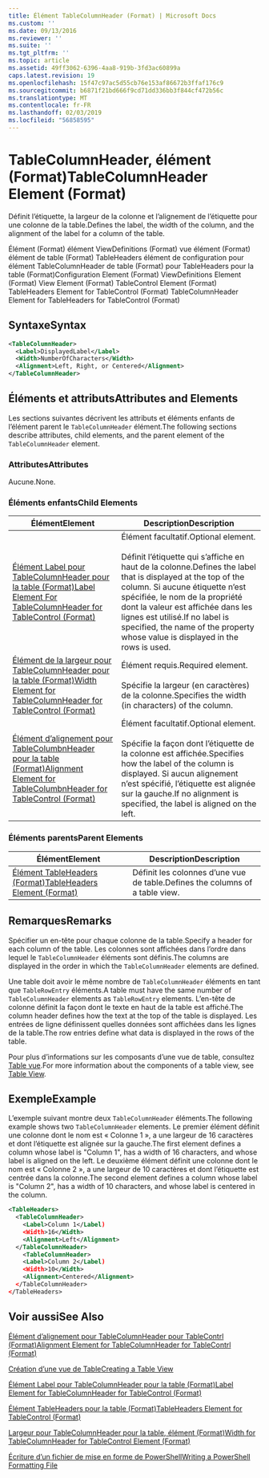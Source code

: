 ```yaml
---
title: Élément TableColumnHeader (Format) | Microsoft Docs
ms.custom: ''
ms.date: 09/13/2016
ms.reviewer: ''
ms.suite: ''
ms.tgt_pltfrm: ''
ms.topic: article
ms.assetid: 49ff3062-6396-4aa8-919b-3fd3ac60899a
caps.latest.revision: 19
ms.openlocfilehash: 15f47c97ac5d55cb76e153af86672b3ffaf176c9
ms.sourcegitcommit: b6871f21bd666f9cd71dd336bb3f844cf472b56c
ms.translationtype: MT
ms.contentlocale: fr-FR
ms.lasthandoff: 02/03/2019
ms.locfileid: "56858595"
---
```

# <a name="tablecolumnheader-element-format"></a><span data-ttu-id="96837-102">TableColumnHeader, élément (Format)</span><span class="sxs-lookup"><span data-stu-id="96837-102">TableColumnHeader Element (Format)</span></span>

<span data-ttu-id="96837-103">Définit l’étiquette, la largeur de la colonne et l’alignement de l’étiquette pour une colonne de la table.</span><span class="sxs-lookup"><span data-stu-id="96837-103">Defines the label, the width of the column, and the alignment of the label for a column of the table.</span></span>

<span data-ttu-id="96837-104">Élément (Format) élément ViewDefinitions (Format) vue élément (Format) élément de table (Format) TableHeaders élément de configuration pour élément TableColumnHeader de table (Format) pour TableHeaders pour la table (Format)</span><span class="sxs-lookup"><span data-stu-id="96837-104">Configuration Element (Format) ViewDefinitions Element (Format) View Element (Format) TableControl Element (Format) TableHeaders Element for TableControl (Format) TableColumnHeader Element for TableHeaders for TableControl (Format)</span></span>

## <a name="syntax"></a><span data-ttu-id="96837-105">Syntaxe</span><span class="sxs-lookup"><span data-stu-id="96837-105">Syntax</span></span>

```xml
<TableColumnHeader>
  <Label>DisplayedLabel</Label>
  <Width>NumberOfCharacters</Width>
  <Alignment>Left, Right, or Centered</Alignment>
</TableColumnHeader>
```

## <a name="attributes-and-elements"></a><span data-ttu-id="96837-106">Éléments et attributs</span><span class="sxs-lookup"><span data-stu-id="96837-106">Attributes and Elements</span></span>

<span data-ttu-id="96837-107">Les sections suivantes décrivent les attributs et éléments enfants de l’élément parent le `TableColumnHeader` élément.</span><span class="sxs-lookup"><span data-stu-id="96837-107">The following sections describe attributes, child elements, and the parent element of the `TableColumnHeader` element.</span></span>

### <a name="attributes"></a><span data-ttu-id="96837-108">Attributes</span><span class="sxs-lookup"><span data-stu-id="96837-108">Attributes</span></span>

<span data-ttu-id="96837-109">Aucune.</span><span class="sxs-lookup"><span data-stu-id="96837-109">None.</span></span>

### <a name="child-elements"></a><span data-ttu-id="96837-110">Éléments enfants</span><span class="sxs-lookup"><span data-stu-id="96837-110">Child Elements</span></span>

|<span data-ttu-id="96837-111">Élément</span><span class="sxs-lookup"><span data-stu-id="96837-111">Element</span></span>|<span data-ttu-id="96837-112">Description</span><span class="sxs-lookup"><span data-stu-id="96837-112">Description</span></span>|
|-------------|-----------------|
|[<span data-ttu-id="96837-113">Élément Label pour TableColumnHeader pour la table (Format)</span><span class="sxs-lookup"><span data-stu-id="96837-113">Label Element For TableColumnHeader for TableControl (Format)</span></span>](./label-element-for-tablecolumnheader-for-tablecontrol-format.md)|<span data-ttu-id="96837-114">Élément facultatif.</span><span class="sxs-lookup"><span data-stu-id="96837-114">Optional element.</span></span><br /><br /> <span data-ttu-id="96837-115">Définit l’étiquette qui s’affiche en haut de la colonne.</span><span class="sxs-lookup"><span data-stu-id="96837-115">Defines the label that is displayed at the top of the column.</span></span> <span data-ttu-id="96837-116">Si aucune étiquette n’est spécifiée, le nom de la propriété dont la valeur est affichée dans les lignes est utilisé.</span><span class="sxs-lookup"><span data-stu-id="96837-116">If no label is specified, the name of the property whose value is displayed in the rows is used.</span></span>|
|[<span data-ttu-id="96837-117">Élément de la largeur pour TableColumnHeader pour la table (Format)</span><span class="sxs-lookup"><span data-stu-id="96837-117">Width Element for TableColumnHeader for TableControl (Format)</span></span>](./width-element-for-tablecolumnheader-for-tablecontrol-format.md)|<span data-ttu-id="96837-118">Élément requis.</span><span class="sxs-lookup"><span data-stu-id="96837-118">Required element.</span></span><br /><br /> <span data-ttu-id="96837-119">Spécifie la largeur (en caractères) de la colonne.</span><span class="sxs-lookup"><span data-stu-id="96837-119">Specifies the width (in characters) of the column.</span></span>|
|[<span data-ttu-id="96837-120">Élément d’alignement pour TableColumbnHeader pour la table (Format)</span><span class="sxs-lookup"><span data-stu-id="96837-120">Alignment Element for TableColumbnHeader for TableControl (Format)</span></span>](./alignment-element-for-tablecolumnheader-for-tablecontrol-format.md)|<span data-ttu-id="96837-121">Élément facultatif.</span><span class="sxs-lookup"><span data-stu-id="96837-121">Optional element.</span></span><br /><br /> <span data-ttu-id="96837-122">Spécifie la façon dont l’étiquette de la colonne est affichée.</span><span class="sxs-lookup"><span data-stu-id="96837-122">Specifies how the label of the column is displayed.</span></span> <span data-ttu-id="96837-123">Si aucun alignement n’est spécifié, l’étiquette est alignée sur la gauche.</span><span class="sxs-lookup"><span data-stu-id="96837-123">If no alignment is specified, the label is aligned on the left.</span></span>|

### <a name="parent-elements"></a><span data-ttu-id="96837-124">Éléments parents</span><span class="sxs-lookup"><span data-stu-id="96837-124">Parent Elements</span></span>

|<span data-ttu-id="96837-125">Élément</span><span class="sxs-lookup"><span data-stu-id="96837-125">Element</span></span>|<span data-ttu-id="96837-126">Description</span><span class="sxs-lookup"><span data-stu-id="96837-126">Description</span></span>|
|-------------|-----------------|
|[<span data-ttu-id="96837-127">Élément TableHeaders (Format)</span><span class="sxs-lookup"><span data-stu-id="96837-127">TableHeaders Element (Format)</span></span>](./tableheaders-element-format.md)|<span data-ttu-id="96837-128">Définit les colonnes d’une vue de table.</span><span class="sxs-lookup"><span data-stu-id="96837-128">Defines the columns of a table view.</span></span>|

## <a name="remarks"></a><span data-ttu-id="96837-129">Remarques</span><span class="sxs-lookup"><span data-stu-id="96837-129">Remarks</span></span>

<span data-ttu-id="96837-130">Spécifier un en-tête pour chaque colonne de la table.</span><span class="sxs-lookup"><span data-stu-id="96837-130">Specify a header for each column of the table.</span></span> <span data-ttu-id="96837-131">Les colonnes sont affichées dans l’ordre dans lequel le `TableColumnHeader` éléments sont définis.</span><span class="sxs-lookup"><span data-stu-id="96837-131">The columns are displayed in the order in which the `TableColumnHeader` elements are defined.</span></span>

<span data-ttu-id="96837-132">Une table doit avoir le même nombre de `TableColumnHeader` éléments en tant que `TableRowEntry` éléments.</span><span class="sxs-lookup"><span data-stu-id="96837-132">A table must have the same number of `TableColumnHeader` elements as `TableRowEntry` elements.</span></span> <span data-ttu-id="96837-133">L’en-tête de colonne définit la façon dont le texte en haut de la table est affiché.</span><span class="sxs-lookup"><span data-stu-id="96837-133">The column header defines how the text at the top of the table is displayed.</span></span> <span data-ttu-id="96837-134">Les entrées de ligne définissent quelles données sont affichées dans les lignes de la table.</span><span class="sxs-lookup"><span data-stu-id="96837-134">The row entries define what data is displayed in the rows of the table.</span></span>

<span data-ttu-id="96837-135">Pour plus d’informations sur les composants d’une vue de table, consultez [Table vue](./creating-a-table-view.md).</span><span class="sxs-lookup"><span data-stu-id="96837-135">For more information about the components of a table view, see [Table View](./creating-a-table-view.md).</span></span>

## <a name="example"></a><span data-ttu-id="96837-136">Exemple</span><span class="sxs-lookup"><span data-stu-id="96837-136">Example</span></span>

<span data-ttu-id="96837-137">L’exemple suivant montre deux `TableColumnHeader` éléments.</span><span class="sxs-lookup"><span data-stu-id="96837-137">The following example shows two `TableColumnHeader` elements.</span></span> <span data-ttu-id="96837-138">Le premier élément définit une colonne dont le nom est « Colonne 1 », a une largeur de 16 caractères et dont l’étiquette est alignée sur la gauche.</span><span class="sxs-lookup"><span data-stu-id="96837-138">The first element defines a column whose label is "Column 1", has a width of 16 characters, and whose label is aligned on the left.</span></span> <span data-ttu-id="96837-139">Le deuxième élément définit une colonne dont le nom est « Colonne 2 », a une largeur de 10 caractères et dont l’étiquette est centrée dans la colonne.</span><span class="sxs-lookup"><span data-stu-id="96837-139">The second element defines a column whose label is "Column 2", has a width of 10 characters, and whose label is centered in the column.</span></span>

```xml
<TableHeaders>
  <TableColumnHeader>
    <Label>Column 1</Label)
    <Width>16</Width>
    <Alignment>Left</Alignment>
  </TableColumnHeader>
    <TableColumnHeader>
    <Label>Column 2</Label)
    <Width>10</Width>
    <Alignment>Centered</Alignment>
  </TableColumnHeader>
</TableHeaders>
```

## <a name="see-also"></a><span data-ttu-id="96837-140">Voir aussi</span><span class="sxs-lookup"><span data-stu-id="96837-140">See Also</span></span>

[<span data-ttu-id="96837-141">Élément d’alignement pour TableColumnHeader pour TableContrl (Format)</span><span class="sxs-lookup"><span data-stu-id="96837-141">Alignment Element for TableColumnHeader for TableContrl (Format)</span></span>](./alignment-element-for-tablecolumnheader-for-tablecontrol-format.md)

[<span data-ttu-id="96837-142">Création d’une vue de Table</span><span class="sxs-lookup"><span data-stu-id="96837-142">Creating a Table View</span></span>](./creating-a-table-view.md)

[<span data-ttu-id="96837-143">Élément Label pour TableColumnHeader pour la table (Format)</span><span class="sxs-lookup"><span data-stu-id="96837-143">Label Element for TableColumnHeader for TableControl (Format)</span></span>](./label-element-for-tablecolumnheader-for-tablecontrol-format.md)

[<span data-ttu-id="96837-144">Élément TableHeaders pour la table (Format)</span><span class="sxs-lookup"><span data-stu-id="96837-144">TableHeaders Element for TableControl (Format)</span></span>](./tableheaders-element-format.md)

[<span data-ttu-id="96837-145">Largeur pour TableColumnHeader pour la table, élément (Format)</span><span class="sxs-lookup"><span data-stu-id="96837-145">Width for TableColumnHeader for TableControl Element (Format)</span></span>](./width-element-for-tablecolumnheader-for-tablecontrol-format.md)

[<span data-ttu-id="96837-146">Écriture d’un fichier de mise en forme de PowerShell</span><span class="sxs-lookup"><span data-stu-id="96837-146">Writing a PowerShell Formatting File</span></span>](./writing-a-powershell-formatting-file.md)
